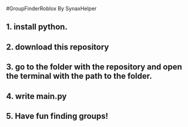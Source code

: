 #GroupFinderRoblox
By SynaxHelper

## 1. install python.
## 2. download this repository
## 3. go to the folder with the repository and open the terminal with the path to the folder.
## 4. write main.py
## 5. Have fun finding groups!
